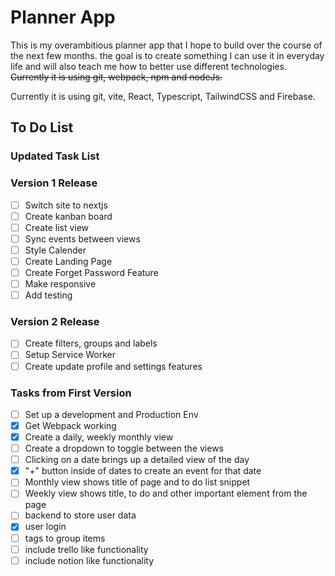 # Planner App

This is my overambitious planner app that I hope to build over the course of the next few months. the goal is to create something I can use it in everyday life and will also teach me how
to better use different technologies. ~~Currently it is using git, webpack, npm and nodeJs.~~

Currently it is using git, vite, React, Typescript, TailwindCSS and Firebase.

## To Do List

### Updated Task List

### Version 1 Release

- [ ] Switch site to nextjs
- [ ] Create kanban board
- [ ] Create list view
- [ ] Sync events between views
- [ ] Style Calender
- [ ] Create Landing Page
- [ ] Create Forget Password Feature
- [ ] Make responsive
- [ ] Add testing

### Version 2 Release

- [ ] Create filters, groups and labels
- [ ] Setup Service Worker
- [ ] Create update profile and settings features

### Tasks from First Version

- [ ] Set up a development and Production Env
- [x] Get Webpack working
- [x] Create a daily, weekly monthly view
- [ ] Create a dropdown to toggle between the views
- [ ] Clicking on a date brings up a detailed view of the day
- [x] "+" button inside of dates to create an event for that date
- [ ] Monthly view shows title of page and to do list snippet
- [ ] Weekly view shows title, to do and other important element from the page
- [ ] backend to store user data
- [x] user login
- [ ] tags to group items
- [ ] include trello like functionality
- [ ] include notion like functionality
